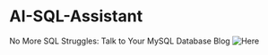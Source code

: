 # AI-SQL-Assistant
No More SQL Struggles: Talk to Your MySQL Database
Blog ![Here](https://www.analyticsvidhya.com/blog/2024/09/ai-sql-assistant/)
